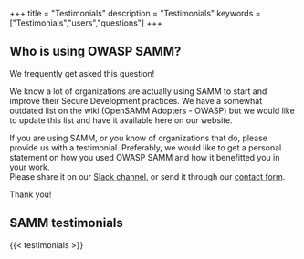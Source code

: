 +++
title = "Testimonials"
description = "Testimonials"
keywords = ["Testimonials","users","questions"]
+++

## Who is using OWASP SAMM?

We frequently get asked this question!

We know a lot of organizations are actually using SAMM to start and improve their Secure Development practices. We have a somewhat outdated list on the wiki (OpenSAMM Adopters - OWASP) but we would like to update this list and have it available here on our website.

If you are using SAMM, or you know of organizations that do, please provide us with a testimonial. Preferably, we would like to get a personal statement on how you used OWASP SAMM and how it benefitted you in your work.  
Please share it on our [Slack channel](https://owasp.slack.com/messages/C0VF1EJGH), or send it through our [contact form](/contact).

Thank you!

## SAMM testimonials

{{< testimonials >}}

